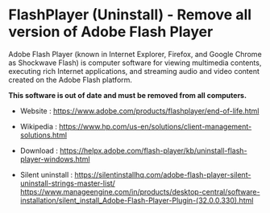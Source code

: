 # FlashPlayer (Uninstall) - Remove all version of Adobe Flash Player

Adobe Flash Player (known in Internet Explorer, Firefox, and Google
Chrome as Shockwave Flash) is computer software for viewing
multimedia contents, executing rich Internet applications, and
streaming audio and video content created on the Adobe Flash platform.

**This software is out of date and must be removed from all computers.**

* Website : https://www.adobe.com/products/flashplayer/end-of-life.html
* Wikipedia : https://www.hp.com/us-en/solutions/client-management-solutions.html

* Download : https://helpx.adobe.com/flash-player/kb/uninstall-flash-player-windows.html
* Silent uninstall : https://silentinstallhq.com/adobe-flash-player-silent-uninstall-strings-master-list/
  https://www.manageengine.com/in/products/desktop-central/software-installation/silent_install_Adobe-Flash-Player-Plugin-(32.0.0.330).html
